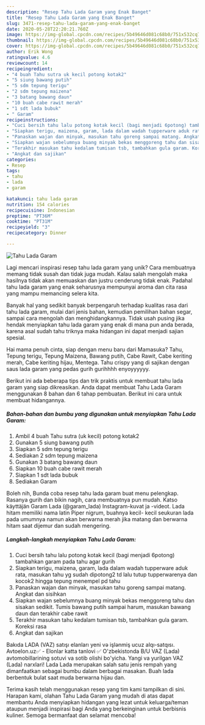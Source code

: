 ```yaml
---
description: "Resep Tahu Lada Garam yang Enak Banget"
title: "Resep Tahu Lada Garam yang Enak Banget"
slug: 3471-resep-tahu-lada-garam-yang-enak-banget
date: 2020-05-28T22:20:21.760Z
image: https://img-global.cpcdn.com/recipes/5b49646d081c68b0/751x532cq70/tahu-lada-garam-foto-resep-utama.jpg
thumbnail: https://img-global.cpcdn.com/recipes/5b49646d081c68b0/751x532cq70/tahu-lada-garam-foto-resep-utama.jpg
cover: https://img-global.cpcdn.com/recipes/5b49646d081c68b0/751x532cq70/tahu-lada-garam-foto-resep-utama.jpg
author: Erik Wong
ratingvalue: 4.6
reviewcount: 14
recipeingredient:
- "4 buah Tahu sutra uk kecil potong kotak2"
- "5 siung bawang putih"
- "5 sdm tepung terigu"
- "2 sdm tepung maizena"
- "3 batang bawang daun"
- "10 buah cabe rawit merah"
- "1 sdt lada bubuk"
- " Garam"
recipeinstructions:
- "Cuci bersih tahu lalu potong kotak kecil (bagi menjadi 6potong) tambahkan garam pada tahu agar gurih"
- "Siapkan terigu, maizena, garam, lada dalam wadah tupperware aduk rata, masukan tahu yg sudah dipotong2 td lalu tutup tupperwarenya dan kocok2 hingga tepung menempel pd tahu"
- "Panaskan wajan dan minyak, masukan tahu goreng sampai matang. Angkat dan sisihkan"
- "Siapkan wajan sebelumnya buang minyak bekas menggoreng tahu dan sisakan sedikit. Tumis bawang putih sampai harum, masukan bawang daun dan terakhir cabe rawit"
- "Terakhir masukan tahu kedalam tumisan tsb, tambahkan gula garam. Koreksi rasa"
- "Angkat dan sajikan"
categories:
- Resep
tags:
- tahu
- lada
- garam

katakunci: tahu lada garam 
nutrition: 154 calories
recipecuisine: Indonesian
preptime: "PT36M"
cooktime: "PT31M"
recipeyield: "3"
recipecategory: Dinner

---
```



![Tahu Lada Garam](https://img-global.cpcdn.com/recipes/5b49646d081c68b0/751x532cq70/tahu-lada-garam-foto-resep-utama.jpg)

Lagi mencari inspirasi resep tahu lada garam yang unik? Cara membuatnya memang tidak susah dan tidak juga mudah. Kalau salah mengolah maka hasilnya tidak akan memuaskan dan justru cenderung tidak enak. Padahal tahu lada garam yang enak seharusnya mempunyai aroma dan cita rasa yang mampu memancing selera kita.

Banyak hal yang sedikit banyak berpengaruh terhadap kualitas rasa dari tahu lada garam, mulai dari jenis bahan, kemudian pemilihan bahan segar, sampai cara mengolah dan menghidangkannya. Tidak usah pusing jika hendak menyiapkan tahu lada garam yang enak di mana pun anda berada, karena asal sudah tahu triknya maka hidangan ini dapat menjadi sajian spesial.

Hai mama penuh cinta, siap dengan menu baru dari Mamasuka? Tahu, Tepung terigu, Tepung Maizena, Bawang putih, Cabe Rawit, Cabe keriting merah, Cabe keriting hijau, Mentega. Tahu crispy yang di sajikan dengan saus lada garam yang pedas gurih gurihhhh enyoyyyyyy.


Berikut ini ada beberapa tips dan trik praktis untuk membuat tahu lada garam yang siap dikreasikan. Anda dapat membuat Tahu Lada Garam menggunakan 8 bahan dan 6 tahap pembuatan. Berikut ini cara untuk membuat hidangannya.

<!--inarticleads1-->

##### Bahan-bahan dan bumbu yang digunakan untuk menyiapkan Tahu Lada Garam:

1. Ambil 4 buah Tahu sutra (uk kecil) potong kotak2
1. Gunakan 5 siung bawang putih
1. Siapkan 5 sdm tepung terigu
1. Sediakan 2 sdm tepung maizena
1. Gunakan 3 batang bawang daun
1. Siapkan 10 buah cabe rawit merah
1. Siapkan 1 sdt lada bubuk
1. Sediakan  Garam


Boleh nih, Bunda coba resep tahu lada garam buat menu pelengkap. Rasanya gurih dan bikin nagih, cara membuatnya pun mudah. Katso käyttäjän Garam Lada (@garam_lada) Instagram-kuvat ja -videot. Lada hitam memiliki nama latin Piper nigrum, buahnya kecil- kecil seukuran lada pada umumnya namun akan berwarna merah jika matang dan berwarna hitam saat dijemur dan sudah mengering. 

<!--inarticleads2-->

##### Langkah-langkah menyiapkan Tahu Lada Garam:

1. Cuci bersih tahu lalu potong kotak kecil (bagi menjadi 6potong) tambahkan garam pada tahu agar gurih
1. Siapkan terigu, maizena, garam, lada dalam wadah tupperware aduk rata, masukan tahu yg sudah dipotong2 td lalu tutup tupperwarenya dan kocok2 hingga tepung menempel pd tahu
1. Panaskan wajan dan minyak, masukan tahu goreng sampai matang. Angkat dan sisihkan
1. Siapkan wajan sebelumnya buang minyak bekas menggoreng tahu dan sisakan sedikit. Tumis bawang putih sampai harum, masukan bawang daun dan terakhir cabe rawit
1. Terakhir masukan tahu kedalam tumisan tsb, tambahkan gula garam. Koreksi rasa
1. Angkat dan sajikan


Bakıda LADA (VAZ) satışı elanları yeni və işlənmiş ucuz alqı-satqısı. Avtoelon.uz✅ - Elonlar katta tanlovi ✅ O&#39;zbekistonda B/U VAZ (Lada) avtomobillarining sotuvi va sotib olishi bo&#39;yicha. Yangi va yurilgan VAZ (Lada) narxlari! Lada Lada merupakan salah satu jenis rempah yang dimanfaatkan sebagai bumbu dalam berbagai masakan. Buah lada berbentuk bulat saat muda berwarna hijau dan. 

Terima kasih telah menggunakan resep yang tim kami tampilkan di sini. Harapan kami, olahan Tahu Lada Garam yang mudah di atas dapat membantu Anda menyiapkan hidangan yang lezat untuk keluarga/teman ataupun menjadi inspirasi bagi Anda yang berkeinginan untuk berbisnis kuliner. Semoga bermanfaat dan selamat mencoba!
